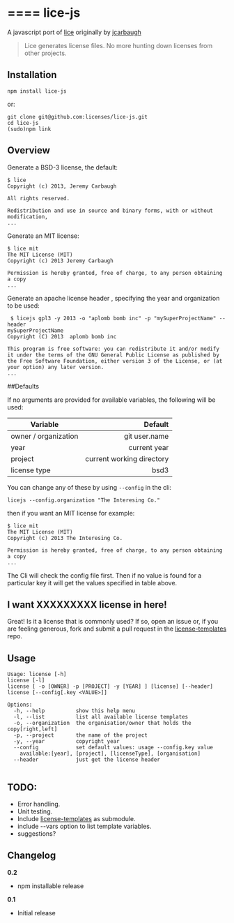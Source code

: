 ====
lice-js
====

A javascript port of [lice](https://github.com/licenses/lice-python) originally by [jcarbaugh](https://github.com/jcarbaugh) 

>Lice generates license files. No more hunting down licenses from other projects.


Installation
------------

    npm install lice-js

or:

    git clone git@github.com:licenses/lice-js.git
    cd lice-js
    (sudo)npm link
    


Overview
--------

Generate a BSD-3 license, the default:

    $ lice
    Copyright (c) 2013, Jeremy Carbaugh

    All rights reserved.

    Redistribution and use in source and binary forms, with or without modification,
    ...

Generate an MIT license:

    $ lice mit
    The MIT License (MIT)
    Copyright (c) 2013 Jeremy Carbaugh

    Permission is hereby granted, free of charge, to any person obtaining a copy
    ...


Generate an apache license header , specifying the year and organization to be used:

```
 $ licejs gpl3 -y 2013 -o "aplomb bomb inc" -p "mySuperProjectName" --header
mySuperProjectName
Copyright (C) 2013  aplomb bomb inc

This program is free software: you can redistribute it and/or modify it under the terms of the GNU General Public License as published by the Free Software Foundation, either version 3 of the License, or (at your option) any later version.
...
```


##Defaults  

If no arguments are provided for available variables, the following will be used:

| Variable      		| Default 				| 
| --------------------	|--------------------:	| 
| owner / organization 	| git user.name || $USER env variable | 
| year     				| current year			| 
| project				| current working directory|
| license type			| bsd3 					|

You can change any of these by using `--config` in the cli:

```
licejs --config.organization "The Interesing Co."
```
then if you want an MIT license for example:

```
$ lice mit
The MIT License (MIT)
Copyright (c) 2013 The Interesing Co.

Permission is hereby granted, free of charge, to any person obtaining a copy
...

```

The Cli will check the config file first. Then if no value is found for a particular key it will get the values specified in table above.  



I want XXXXXXXXX license in here!
---------------------------------

Great! Is it a license that is commonly used? If so, open an issue or, if you are feeling generous, fork and submit a pull request in the [license-templates](https://github.com/licenses/license-templates) repo.


Usage
-----


```
Usage: license [-h]
license [-l]
license [ -o [OWNER] -p [PROJECT] -y [YEAR] ] [license] [--header]
license [--config[.key <VALUE>]]

Options:
  -h, --help          show this help menu                                                                                     
  -l, --list          list all available license templates                                                                    
  -o, --organization  the organisation/owner that holds the copy[right,left]
  -p, --project       the name of the project
  -y, --year          copyright year 
  --config            set default values: usage --config.key value
  	available:[year], [project], [licenseType], [organisation]
  --header            just get the license header
  
```

## TODO:
- Error handling.
- Unit testing.
- Include [license-templates](https://github.com/licenses/license-templates) as submodule.
- include --vars option to list template variables.
- suggestions?

Changelog
---------

**0.2**
* npm installable release

**0.1**

* Initial release

